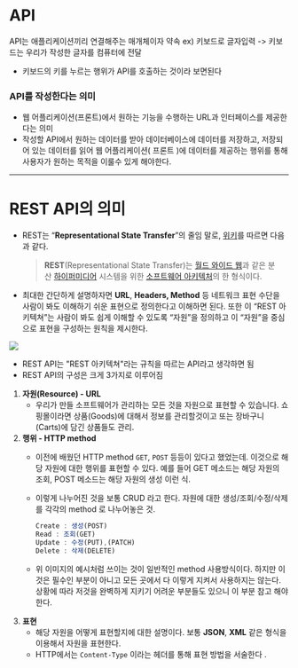 # API
API는 애플리케이션끼리 연결해주는 매개체이자 약속
ex) 키보드로 글자입력 -> 키보드는 우리가 작성한 글자를 컴퓨터에 전달
- 키보드의 키를 누르는 행위가 API를 호출하는 것이라 보면된다

### API를 작성한다는 의미
- 웹 어플리케이션(프론트)에서 원하는 기능을 수행하는 URL과 인터페이스를 제공한다는 의미
- 작성할 API에서 원하는 데이터를 받아 데이터베이스에 데이터를 저장하고, 저장되어 있는 데이터를 읽어 웹 어플리케이션( 프론트 )에 데이터를 제공하는 행위를 통해 사용자가 원하는 목적을 이룰수 있게 해야한다.

---
# REST API의 의미
- REST는 “**Representational State Transfer**”의 줄임 말로, [위키](https://ko.wikipedia.org/wiki/REST)를 따르면 다음과 같다.
    
    > **REST**(Representational State Transfer)는 [월드 와이드 웹](https://ko.wikipedia.org/wiki/%EC%9B%94%EB%93%9C_%EC%99%80%EC%9D%B4%EB%93%9C_%EC%9B%B9)과 같은 분산 [하이퍼미디어](https://ko.wikipedia.org/wiki/%ED%95%98%EC%9D%B4%ED%8D%BC%EB%AF%B8%EB%94%94%EC%96%B4) 시스템을 위한 [소프트웨어 아키텍처](https://ko.wikipedia.org/wiki/%EC%86%8C%ED%94%84%ED%8A%B8%EC%9B%A8%EC%96%B4_%EC%95%84%ED%82%A4%ED%85%8D%EC%B2%98)의 한 형식이다.
    > 
- 최대한 간단하게 설명하자면 **URL**, **Headers, Method** 등 네트워크 표현 수단을 사람이 봐도 이해하기 쉬운 표현으로 정의한다고 이해하면 된다.
또한 이 “REST 아키텍쳐”는 사람이 봐도 쉽게 이해할 수 있도록 “자원”을 정의하고 이 “자원”을 중심으로 표현을 구성하는 원칙을 제시한다.

![](https://velog.velcdn.com/images/rkdwnstjr16/post/f34ea85c-1967-4e14-be86-39150caff519/image.png)
- REST API는 "REST 아키텍쳐"라는 규칙을 따르는 API라고 생각하면 됨
- REST API의 구성은 크게 3가지로 이루어짐

1. **자원(Resource) - URL**
    - 우리가 만들 소프트웨어가 관리하는 모든 것을 자원으로 표현할 수 있습니다. 쇼핑몰이라면 상품(Goods)에 대해서 정보를 관리할것이고 또는 장바구니(Carts)에 담긴 상품들도 관리.
2. **행위 - HTTP method**
    - 이전에 배웠던 HTTP method  `GET`, `POST` 등등이 있다고 했었는데. 이것으로 해당 자원에 대한 행위를 표현할 수 있다. 예를 들어 GET 메소드는 해당 자원의 조회, POST 메소드는 해당 자원의 생성 이런 식.
    - 이렇게 나누어진 것을 보통 CRUD 라고 한다. 자원에 대한 생성/조회/수정/삭제를 각각의 method 로 나누어놓은 것.
        
        ```jsx
        Create : 생성(POST)
        Read : 조회(GET)
        Update : 수정(PUT),(PATCH)
        Delete : 삭제(DELETE)
        ```
        
    - 위 이미지의 예시처럼 쓰이는 것이 일반적인 method 사용방식이다. 하지만 이것은 필수인 부분이 아니고 모든 곳에서 다 이렇게 지켜서 사용하지는 않는다. 상황에 따라 저것을 완벽하게 지키기 어려운 부분들도 있으니 이 부분 참고 해야한다.
3. **표현**
    - 해당 자원을 어떻게 표현할지에 대한 설명이다. 보통 **JSON**, **XML** 같은 형식을 이용해서 자원을 표현한다.
    - HTTP에서는 `Content-Type` 이라는 헤더를 통해 표현 방법을 서술한다 .